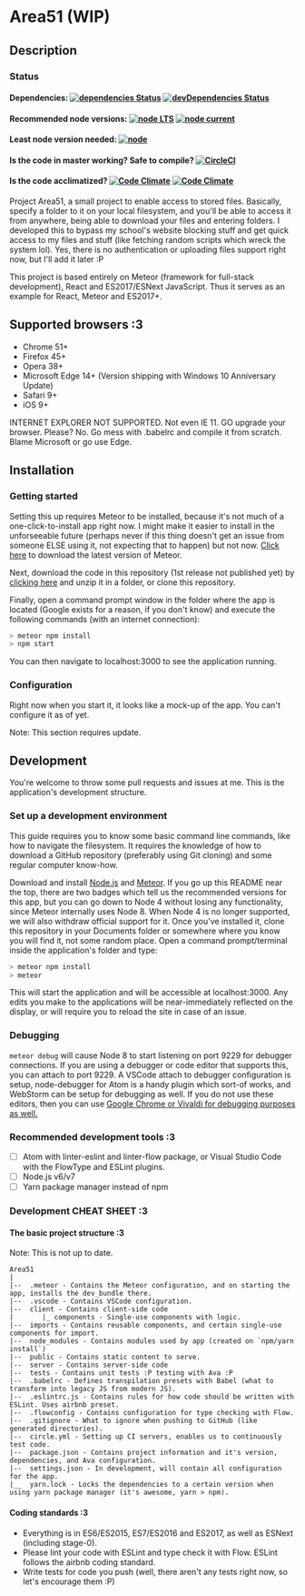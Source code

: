 # Area51 (WIP)

## Description

### Status

#### Dependencies: [![dependencies Status](https://david-dm.org/ibujs/area51/status.svg?style=flat-square)](https://david-dm.org/ibujs/area51) [![devDependencies Status](https://david-dm.org/ibujs/area51/dev-status.svg?style=flat-square)](https://david-dm.org/ibujs/area51?type=dev)

#### Recommended node versions: [![node LTS](https://img.shields.io/badge/node%20LTS-^8.9.0-brightgreen.svg?style=flat-square)](https://nodejs.org/en/download/) [![node current](https://img.shields.io/badge/node%20current-^9.0.0-brightgreen.svg?style=flat-square)](https://nodejs.org/en/download/current/)

#### Least node version needed: [![node](https://img.shields.io/badge/node-%3E%3D4-brightgreen.svg?style=flat-square)](https://github.com/nodejs/LTS#lts-schedule)

#### Is the code in master working? Safe to compile? [![CircleCI](https://img.shields.io/circleci/project/github/retrixe/Area51.svg?style=flat-square)](https://circleci.com/gh/retrixe/Area51)

#### Is the code acclimatized? [![Code Climate](https://img.shields.io/codeclimate/github/retrixe/Area51.svg?style=flat-square)](https://codeclimate.com/github/retrixe/Area51) [![Code Climate](https://img.shields.io/codeclimate/issues/github/retrixe/Area51.svg?style=flat-square)](https://codeclimate.com/github/retrixe/Area51/issues)

Project Area51, a small project to enable access to stored files. Basically, specify a folder to it on your local filesystem, and you'll be able to access it from anywhere, being able to download your files and entering folders. I developed this to bypass my school's website blocking stuff and get quick access to my files and stuff (like fetching random scripts which wreck the system lol). Yes, there is no authentication or uploading files support right now, but I'll add it later :P

This project is based entirely on Meteor (framework for full-stack development), React and ES2017/ESNext JavaScript. Thus it serves as an example for React, Meteor and ES2017+.

## Supported browsers :3

- Chrome 51+
- Firefox 45+
- Opera 38+
- Microsoft Edge 14+ (Version shipping with Windows 10 Anniversary Update)
- Safari 9+
- iOS 9+

INTERNET EXPLORER NOT SUPPORTED. Not even IE 11. GO upgrade your browser. Please? No. Go mess with .babelrc and compile it from scratch. Blame Microsoft or go use Edge.

## Installation

### Getting started

Setting this up requires Meteor to be installed, because it's not much of a one-click-to-install app right now. I might make it easier to install in the unforseeable future (perhaps never if this thing doesn't get an issue from someone ELSE using it, not expecting that to happen) but not now. [Click here](https://www.meteor.com/install) to download the latest version of Meteor.

Next, download the code in this repository (1st release not published yet) by [clicking here](https://github.com/ibujs/Area51/archive/master.zip) and unzip it in a folder, or clone this repository.

Finally, open a command prompt window in the folder where the app is located (Google exists for a reason, if you don't know) and execute the following commands (with an internet connection):

```zsh
> meteor npm install
> npm start
```

You can then navigate to localhost:3000 to see the application running.

### Configuration

Right now when you start it, it looks like a mock-up of the app. You can't configure it as of yet.

Note: This section requires update.

## Development

You're welcome to throw some pull requests and issues at me. This is the application's development structure.

### Set up a development environment

This guide requires you to know some basic command line commands, like how to navigate the filesystem. It requires the knowledge of how to download a GitHub repository (preferably using Git cloning) and some regular computer know-how.

Download and install [Node.js](https://nodejs.org) and [Meteor](https://www.meteor.com). If you go up this README near the top, there are two badges which tell us the recommended versions for this app, but you can go down to Node 4 without losing any functionality, since Meteor internally uses Node 8. When Node 4 is no longer supported, we will also withdraw official support for it. Once you've installed it, clone this repository in your Documents folder or somewhere where you know you will find it, not some random place. Open a command prompt/terminal inside the application's folder and type:

```zsh
> meteor npm install
> meteor
```

This will start the application and will be accessible at localhost:3000. Any edits you make to the applications will be near-immediately reflected on the display, or will require you to reload the site in case of an issue.

### Debugging

`meteor debug` will cause Node 8 to start listening on port 9229 for debugger connections. If you are using a debugger or code editor that supports this, you can attach to port 9229. A VSCode attach to debugger configuration is setup, node-debugger for Atom is a handy plugin which sort-of works, and WebStorm can be setup for debugging as well. If you do not use these editors, then you can use [Google Chrome or Vivaldi for debugging purposes as well.](https://medium.com/the-node-js-collection/debugging-node-js-with-google-chrome-4965b5f910f4)

### Recommended development tools :3

- [ ] Atom with linter-eslint and linter-flow package, or Visual Studio Code with the FlowType and ESLint plugins.
- [ ] Node.js v6/v7
- [ ] Yarn package manager instead of npm

### Development CHEAT SHEET :3

#### The basic project structure :3

Note: This is not up to date.

```none
Area51
|
|--  .meteor - Contains the Meteor configuration, and on starting the app, installs the dev_bundle there.
|--  .vscode - Contains VSCode configuration.
|--  client - Contains client-side code
|       |_ components - Single-use components with logic.
|--  imports - Contains reusable components, and certain single-use components for import.
|--  node_modules - Contains modules used by app (created on `npm/yarn install`)
|--  public - Contains static content to serve.
|--  server - Contains server-side code
|--  tests - Contains unit tests :P testing with Ava :P
|--  .babelrc - Defines transpilation presets with Babel (what to transform into legacy JS from modern JS).
|--  .eslintrc.js - Contains rules for how code should be written with ESLint. Uses airbnb preset.
|--  .flowconfig - Contains configuration for type checking with Flow.
|--  .gitignore - What to ignore when pushing to GitHub (like generated directories).
|--  circle.yml - Setting up CI servers, enables us to continuously test code.
|--  package.json - Contains project information and it's version, dependencies, and Ava configuration.
|--  settings.json - In development, will contain all configuration for the app.
|__  yarn.lock - Locks the dependencies to a certain version when using yarn package manager (it's awesome, yarn > npm).
```

#### Coding standards :3

- Everything is in ES6/ES2015, ES7/ES2016 and ES2017, as well as ESNext (including stage-0).
- Please lint your code with ESLint and type check it with Flow. ESLint follows the airbnb coding standard.
- Write tests for code you push (well, there aren't any tests right now, so let's encourage them :P)
